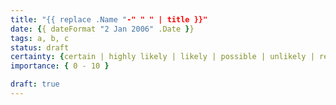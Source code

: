 ```yaml
---
title: "{{ replace .Name "-" " " | title }}"
date: {{ dateFormat "2 Jan 2006" .Date }}
tags: a, b, c
status: draft
certainty: {certain | highly likely | likely | possible | unlikely | remote | impossible | log | emotional | fiction}
importance: { 0 - 10 }

draft: true
---
```


